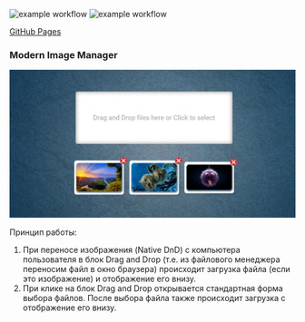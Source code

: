 ![example workflow](https://github.com/lekseff/Modern-Image-Manager/actions/workflows/ci_test.yml/badge.svg)
![example workflow](https://github.com/lekseff/Modern-Image-Manager/actions/workflows/deploy.yml/badge.svg)

[GitHub Pages](https://lekseff.github.io/Modern-Image-Manager/)

### Modern Image Manager

![](./pic/screen.jpg)

Принцип работы:
1. При переносе изображения (Native DnD) с компьютера пользователя в блок Drag and Drop (т.е. из файлового менеджера переносим файл в окно браузера) происходит загрузка файла (если это изображение) и отображение его внизу.
2. При клике на блок Drag and Drop открывается стандартная форма выбора файлов. После выбора файла также происходит загрузка с отображение его внизу.
